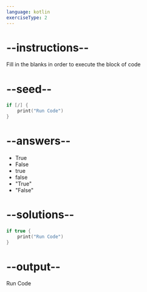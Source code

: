 ```yaml
---
language: kotlin
exerciseType: 2
---
```


# --instructions--

Fill in the blanks in order to execute the block of code

# --seed--

```kotlin
if [/] {
    print("Run Code")
}
```

# --answers--

- True
- False
- true
- false
- "True"
- "False"

# --solutions--

```kotlin
if true {
    print("Run Code")
}
```

# --output--

Run Code
